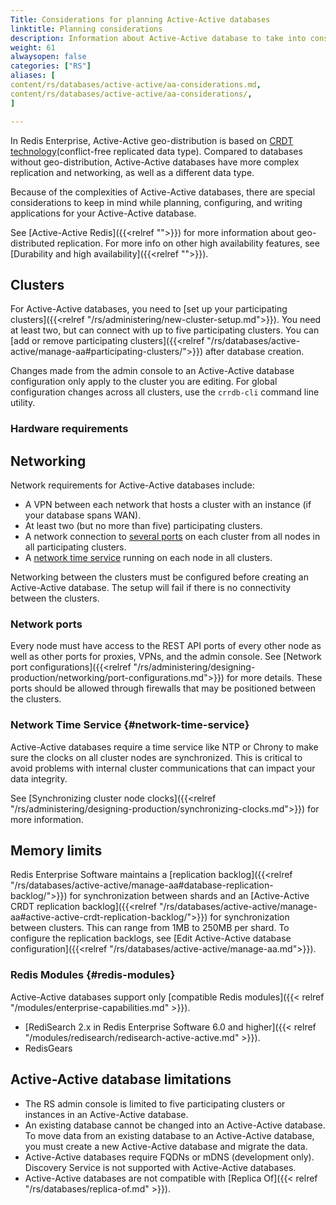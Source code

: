 ```yaml
---
Title: Considerations for planning Active-Active databases
linktitle: Planning considerations
description: Information about Active-Active database to take into consideration while planning a deployment, such as compatibility, limitations, and special configuration.
weight: 61
alwaysopen: false
categories: ["RS"]
aliases: [
content/rs/databases/active-active/aa-considerations.md,
content/rs/databases/active-active/aa-considerations/,
]

---
```


In Redis Enterprise, Active-Active geo-distribution is based on [CRDT technology](https://en.wikipedia.org/wiki/Conflict-free_replicated_data_type)(conflict-free replicated data type). Compared to databases without geo-distribution, Active-Active databases have more complex replication and networking, as well as a different data type.

Because of the complexities of Active-Active databases, there are  special considerations to keep in mind while planning, configuring, and writing applications for your Active-Active database.

See [Active-Active Redis]({{<relref "">}}) for more information about geo-distributed replication. For more info on other high availability features, see [Durability and high availability]({{<relref "">}}).

## Clusters

For Active-Active databases, you need to [set up your participating clusters]({{<relref "/rs/administering/new-cluster-setup.md">}}). You need at least two, but can connect with up to five participating clusters. You can [add or remove participating clusters]({{<relref "/rs/databases/active-active/manage-aa#participating-clusters/">}}) after database creation.

Changes made from the admin console to an Active-Active database configuration only apply to the cluster you are editing. For global configuration changes across all clusters, use the `crrdb-cli` command line utility.

### Hardware requirements

## Networking

Network requirements for Active-Active databases include:

- A VPN between each network that hosts a cluster with an instance (if your database spans WAN).
- At least two (but no more than five) participating clusters.
- A network connection to [several ports](#network-ports) on each cluster from all nodes in all participating clusters.
- A [network time service](#network-time-service) running on each node in all clusters.

Networking between the clusters must be configured before creating an Active-Active database. The setup will fail if there is no connectivity between the clusters.

### Network ports

Every node must have access to the REST API ports of every other node as well as other ports for proxies, VPNs, and the admin console. See [Network port configurations]({{<relref "/rs/administering/designing-production/networking/port-configurations.md">}}) for more details. These ports should be allowed through firewalls that may be positioned between the clusters.

### Network Time Service {#network-time-service}

Active-Active databases require a time service like NTP or Chrony to make sure the clocks on all cluster nodes are synchronized.
This is critical to avoid problems with internal cluster communications that can impact your data integrity.

See [Synchronizing cluster node clocks]({{<relref "/rs/administering/designing-production/synchronizing-clocks.md">}}) for more information.

## Memory limits


Redis Enterprise Software maintains a [replication backlog]({{<relref "/rs/databases/active-active/manage-aa#database-replication-backlog/">}}) for synchronization between shards and an [Active-Active CRDT replication backlog]({{<relref "/rs/databases/active-active/manage-aa#active-active-crdt-replication-backlog/">}}) for synchronization between clusters. This can range from 1MB to 250MB per shard. To configure the replication backlogs, see [Edit Active-Active database configuration]({{<relref "/rs/databases/active-active/manage-aa.md">}}).

### Redis Modules {#redis-modules}

Active-Active databases support only [compatible Redis modules]({{< relref "/modules/enterprise-capabilities.md" >}}).

- [RediSearch 2.x in Redis Enterprise Software 6.0 and higher]({{< relref "/modules/redisearch/redisearch-active-active.md" >}}).
- RedisGears

## Active-Active database limitations

- The RS admin console is limited to five participating clusters or instances in an Active-Active database.
- An existing database cannot be changed into an Active-Active database. To move data from an existing database to an Active-Active database, you must create a new Active-Active database and migrate the data.
- Active-Active databases require FQDNs or mDNS (development only). Discovery Service is not supported with Active-Active databases.
- Active-Active databases are not compatible with [Replica Of]({{< relref "/rs/databases/replica-of.md" >}}).
